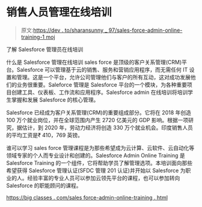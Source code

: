 # 销售人员管理在线培训

> 原文:[https://dev . to/sharansunny _ 97/sales-force-admin-online-training-1 moj](https://dev.to/sharansunny_97/sales-force-admin-online-training-1moj)

了解 Salesforce 管理员在线培训

什么是 Salesforce 管理在线培训
sales force 是顶级的客户关系管理(CRM)平台。Salesforce 可以管理基于云的销售、服务和营销应用程序，而无需任何 IT 设置和管理。这是一个平台，允许公司管理他们与客户的所有互动，这对成功发展他们的业务很重要。Saleforce 管理是 Salesforce 平台的一个模块，为各种重要项目创建工具、仪表板、工作流和应用程序。Salesforce admin 在线培训将培训学生掌握和发展 Salesforce 的核心管理。

Salesforce 已经成为客户关系管理(CRM)的重要组成部分。它将在 2018 年创造 100 万个就业岗位，并在全球范围内产生 2720 亿美元的 GDP 影响。根据一项研究，据估计，到 2020 年，劳动力经济将创造 330 万个就业机会。印度销售人员的平均工资是₹ 410，769 英镑。

谁可以学习
sales force 管理课程是为那些希望成为云计算、云软件、云自动化等领域专家的个人而专业设计和创建的。Salesforce Admin Online Training 是 Salesforce Training 的一个组件，它将帮助学员了解管理选项。本培训面向那些希望获得 Salesforce 管理认证(SFDC 管理 201 认证)并开始以 Salesforce 为职业的人。经验丰富的专业人员可以参加云领先平台的课程，也可以参加转向 Salesforce 的职能顾问的课程。

[https://big classes . com/sales force-admin-online-training . html](https://bigclasses.com/salesforce-admin-online-training.html)